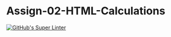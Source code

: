 # Assign-02-HTML-Calculations
[![GitHub's Super Linter](https://github.com/ICS20-Programming-ZoiaB/Assign-02-HTML-Calculations/workflows/GitHub's%20Super%20Linter/badge.svg)](https://github.com/ICS20-Programming-ZoiaB/Assign-02-HTML-Calculations/actions)